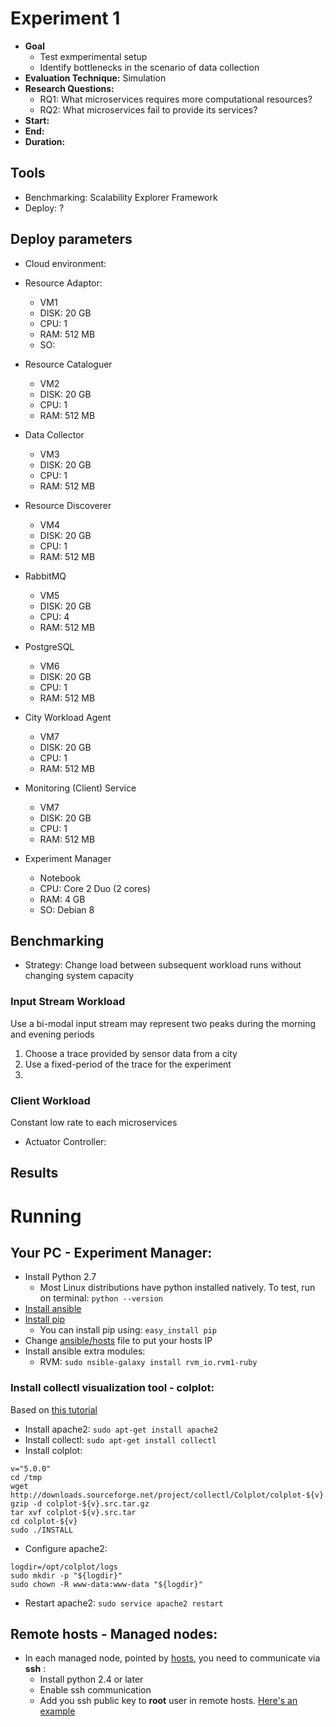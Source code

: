 # Experiment 1

* **Goal**
  * Test exmperimental setup
  * Identify bottlenecks in the scenario of data collection
* **Evaluation Technique:** Simulation
* **Research Questions:**
  * RQ1: What microservices requires more computational resources? 
  * RQ2: What microservices fail to provide its services?
* **Start:**
* **End:**
* **Duration:**

## Tools

* Benchmarking: Scalability Explorer Framework
* Deploy: ?

## Deploy parameters

* Cloud environment: 

* Resource Adaptor:
  * VM1
  * DISK: 20 GB
  * CPU: 1
  * RAM: 512 MB
  * SO: 
* Resource Cataloguer
  * VM2
  * DISK: 20 GB
  * CPU: 1
  * RAM: 512 MB
* Data Collector
  * VM3
  * DISK: 20 GB
  * CPU: 1
  * RAM: 512 MB
* Resource Discoverer
  * VM4
  * DISK: 20 GB
  * CPU: 1
  * RAM: 512 MB
* RabbitMQ
  * VM5
  * DISK: 20 GB
  * CPU: 4
  * RAM: 512 MB
* PostgreSQL
  * VM6
  * DISK: 20 GB
  * CPU: 1
  * RAM: 512 MB
* City Workload Agent
  * VM7
  * DISK: 20 GB
  * CPU: 1
  * RAM: 512 MB
* Monitoring (Client) Service
  * VM7
  * DISK: 20 GB
  * CPU: 1
  * RAM: 512 MB
* Experiment Manager
  * Notebook
  * CPU: Core 2 Duo (2 cores)
  * RAM: 4 GB
  * SO: Debian 8

## Benchmarking

* Strategy: Change load between subsequent workload runs without changing
system capacity

### Input Stream Workload

Use a bi-modal input stream may represent two peaks during the morning and
evening periods

1. Choose a trace provided by sensor data from a city
2. Use a fixed-period of the trace for the experiment
3. 

### Client Workload

Constant low rate to each microservices
  * Actuator Controller:

## Results


# Running

## Your PC - Experiment Manager:

* Install Python 2.7
  * Most Linux distributions have python installed natively. To test, 
  run on terminal: ```python --version```
* [Install ansible](http://docs.ansible.com/ansible/intro_installation.html)
* [Install pip](https://pip.pypa.io/en/stable/installing/)
  * You can install pip using: ```easy_install pip```
* Change [ansible/hosts](ansible/hosts) file to put your hosts IP
* Install ansible extra modules:
  * RVM: `sudo nsible-galaxy install rvm_io.rvm1-ruby`

### Install collectl visualization tool - colplot:

Based on [this tutorial](http://www.krazyworks.com/collectl-colplot-sytem-performance-analysis-tools/)

* Install apache2: `sudo apt-get install apache2`
* Install collectl: `sudo apt-get install collectl`
* Install colplot:
```
v="5.0.0"
cd /tmp
wget http://downloads.sourceforge.net/project/collectl/Colplot/colplot-${v}.src.tar.gz
gzip -d colplot-${v}.src.tar.gz
tar xvf colplot-${v}.src.tar
cd colplot-${v}
sudo ./INSTALL
```
* Configure apache2:

```
logdir=/opt/colplot/logs
sudo mkdir -p "${logdir}"
sudo chown -R www-data:www-data "${logdir}"
```
* Restart apache2: `sudo service apache2 restart`

## Remote hosts - Managed nodes:

* In each managed node, pointed by [hosts](ansible/hosts), you need to
communicate via **ssh** :
  * Install python 2.4 or later
  * Enable ssh communication
  * Add you ssh public key to **root** user in remote hosts. [Here's an
  example](https://www.digitalocean.com/community/tutorials/how-to-configure-ssh-key-based-authentication-on-a-linux-server)
